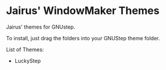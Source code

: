 # Jairus' WindowMaker Themes
Jairus' themes for GNUstep.

To install, just drag the folders into your GNUStep theme folder.

List of Themes:
- LuckyStep
